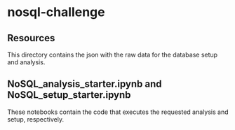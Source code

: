 # nosql-challenge

## Resources

This directory contains the json with the raw data for the database setup and analysis.

## NoSQL_analysis_starter.ipynb and NoSQL_setup_starter.ipynb

These notebooks contain the code that executes the requested analysis and setup, respectively.